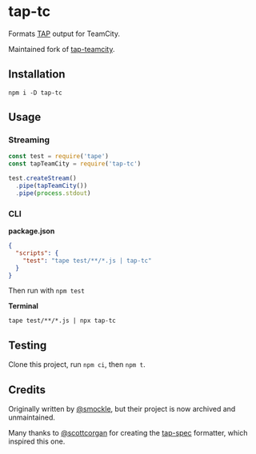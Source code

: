 # tap-tc

Formats [TAP](https://testanything.org/tap-specification.html) output for TeamCity.

Maintained fork of [tap-teamcity](https://github.com/smockle/tap-teamcity#readme).

## Installation

`npm i -D tap-tc`

## Usage

### Streaming

```javascript
const test = require('tape')
const tapTeamCity = require('tap-tc')

test.createStream()
  .pipe(tapTeamCity())
  .pipe(process.stdout)
```

### CLI

**package.json**

```json
{
  "scripts": {
    "test": "tape test/**/*.js | tap-tc"
  }
}
```

Then run with `npm test`

**Terminal**

```shell
tape test/**/*.js | npx tap-tc
```

## Testing

Clone this project, run `npm ci`, then `npm t`.

## Credits

Originally written by [@smockle](https://github.com/smockle), but their project
is now archived and unmaintained.

Many thanks to [@scottcorgan](https://github.com/scottcorgan) for creating the
[tap-spec](https://github.com/scottcorgan/tap-spec) formatter, which inspired
this one.
